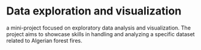 # Data exploration and visualization

a mini-project focused on exploratory data analysis and visualization. The project aims to showcase skills in handling and analyzing a specific dataset related to Algerian forest fires.
